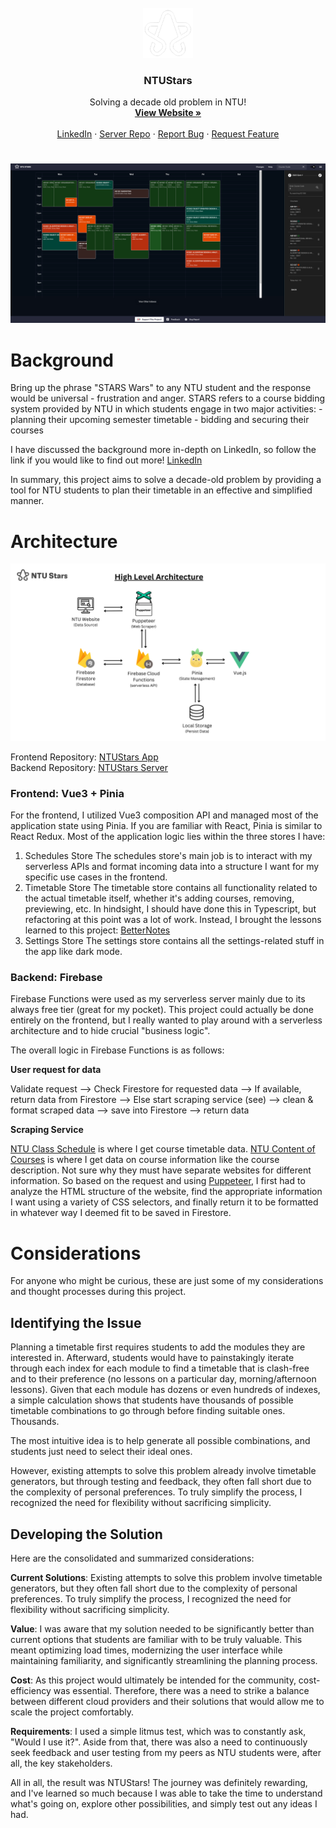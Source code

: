 <br />
<div align="center">
  <img src="./assets/NTUStars-icon.png" alt="Logo" width="80" height="80">
  <h3 align="center">NTUStars</h3>
  
  <p align="center">
    Solving a decade old problem in NTU!
    <br />
    <a href="https://www.ntustars.com"><strong>View Website »</strong></a>
    <br />
    <br />
    <a href="https://www.linkedin.com/posts/lenson-lim-05974621b_during-the-semester-break-i-finally-attempted-activity-7100377614392950784-J8Md?utm_source=share&utm_medium=member_desktop">LinkedIn</a>
    ·
    <a href="https://github.com/Lebarnon/NTUStars-server">Server Repo</a>
    ·
    <a href="https://github.com/Lebarnon/NTUStars/issues">Report Bug</a>
    ·
    <a href="https://github.com/Lebarnon/NTUStars/issues">Request Feature</a>
  </p>
</div>

#
<img src="./assets/NTUStars.png" alt="drawing"/>

# Background
Bring up the phrase "STARS Wars" to any NTU student and the response would be universal - frustration and anger. 
STARS refers to a course bidding system provided by NTU in which students engage in two major activities:
    - planning their upcoming semester timetable
    - bidding and securing their courses

I have discussed the background more in-depth on LinkedIn, so follow the link if you would like to find out more! [LinkedIn](https://www.linkedin.com/posts/lenson-lim-05974621b_during-the-semester-break-i-finally-attempted-activity-7100377614392950784-J8Md?utm_source=share&utm_medium=member_desktop)

In summary, this project aims to solve a decade-old problem by providing a tool for NTU students to plan their timetable in an effective and simplified manner.

# Architecture
<img src="./assets/NTUStars-archi.png" alt="Architecture"/>

Frontend Repository: [NTUStars App](https://github.com/Lebarnon/BetterNotesApp)<br>
Backend Repository: [NTUStars Server](https://github.com/Lebarnon/BetterNotesServer)

### **Frontend: Vue3 + Pinia**
For the frontend, I utilized Vue3 composition API and managed most of the application state using Pinia. If you are familiar with React, Pinia is similar to React Redux.
Most of the application logic lies within the three stores I have:
1. Schedules Store
   The schedules store's main job is to interact with my serverless APIs and format incoming data into a structure I want for my specific use cases in the frontend.
2. Timetable Store
   The timetable store contains all functionality related to the actual timetable itself, whether it's adding courses, removing, previewing, etc. In hindsight, I should have done this in Typescript, but refactoring at this point was a lot of work. Instead, I brought the lessons learned to this project:
   [BetterNotes](https://github.com/Lebarnon/BetterNotesApp)
3. Settings Store
   The settings store contains all the settings-related stuff in the app like dark mode.

### **Backend: Firebase**
Firebase Functions were used as my serverless server mainly due to its always free tier (great for my pocket).
This project could actually be done entirely on the frontend, but I really wanted to play around with a serverless architecture and to hide crucial "business logic".

The overall logic in Firebase Functions is as follows:

**User request for data**

Validate request --> Check Firestore for requested data --> If available, return data from Firestore --> Else start scraping service (see) --> clean & format scraped data --> save into Firestore --> return data

**Scraping Service**

[NTU Class Schedule](https://wish.wis.ntu.edu.sg/webexe/owa/aus_schedule.main) is where I get course timetable data.
[NTU Content of Courses](https://wis.ntu.edu.sg/webexe/owa/aus_subj_cont.main) is where I get data on course information like the course description.
Not sure why they must have separate websites for different information. So based on the request and using [Puppeteer](https://pptr.dev/), I first had to analyze the HTML structure of the website, find the appropriate information I want using a variety of CSS selectors, and finally return it to be formatted in whatever way I deemed fit to be saved in Firestore.

# Considerations
For anyone who might be curious, these are just some of my considerations and thought processes during this project.

## Identifying the Issue
Planning a timetable first requires students to add the modules they are interested in. Afterward, students would have to painstakingly iterate through each index for each module to find a timetable that is clash-free and to their preference (no lessons on a particular day, morning/afternoon lessons). Given that each module has dozens or even hundreds of indexes, a simple calculation shows that students have thousands of possible timetable combinations to go through before finding suitable ones. Thousands.

The most intuitive idea is to help generate all possible combinations, and students just need to select their ideal ones.

However, existing attempts to solve this problem already involve timetable generators, but through testing and feedback, they often fall short due to the complexity of personal preferences. To truly simplify the process, I recognized the need for flexibility without sacrificing simplicity.

## Developing the Solution
Here are the consolidated and summarized considerations:

**Current Solutions**: Existing attempts to solve this problem involve timetable generators, but they often fall short due to the complexity of personal preferences. To truly simplify the process, I recognized the need for flexibility without sacrificing simplicity.

**Value**: I was aware that my solution needed to be significantly better than current options that students are familiar with to be truly valuable. This meant optimizing load times, modernizing the user interface while maintaining familiarity, and significantly streamlining the planning process.

**Cost**: As this project would ultimately be intended for the community, cost-efficiency was essential. Therefore, there was a need to strike a balance between different cloud providers and their solutions that would allow me to scale the project comfortably.

**Requirements**: I used a simple litmus test, which was to constantly ask, "Would I use it?". Aside from that, there was also a need to continuously seek feedback and user testing from my peers as NTU students were, after all, the key stakeholders.

All in all, the result was NTUStars! The journey was definitely rewarding, and I've learned so much because I was able to take the time to understand what's going on, explore other possibilities, and simply test out any ideas I had.